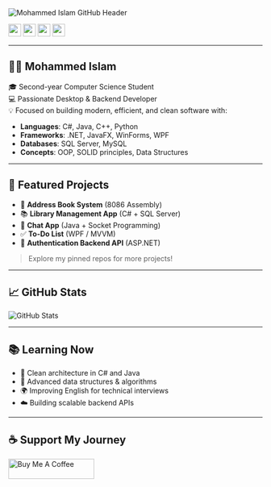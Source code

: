 <img src="./A_digital_graphic_design_image_introduces_Mohammed.png" alt="Mohammed Islam GitHub Header" />

<p>
  <a href="https://www.linkedin.com/in/YOUR-LINKEDIN"><img src="https://img.shields.io/badge/linkedin-%230077B5.svg?&style=for-the-badge&logo=linkedin&logoColor=white" height=25></a>
  <a href="https://twitter.com/YOUR-TWITTER"><img src="https://img.shields.io/badge/twitter-%231DA1F2.svg?&style=for-the-badge&logo=twitter&logoColor=white" height=25></a>
  <a href="https://www.instagram.com/YOUR-INSTAGRAM"><img src="https://img.shields.io/badge/instagram-%23E4405F.svg?&style=for-the-badge&logo=instagram&logoColor=white" height=25></a>
  <a href="https://www.youtube.com/@YOUR-YOUTUBE"><img src="https://img.shields.io/badge/youtube-%2312100E.svg?&style=for-the-badge&logo=youtube&logoColor=white" height=25></a>
</p>

---

## 👨‍💻 Mohammed Islam

🎓 Second-year Computer Science Student  
💻 Passionate Desktop & Backend Developer  
💡 Focused on building modern, efficient, and clean software with:

- **Languages**: C#, Java, C++, Python  
- **Frameworks**: .NET, JavaFX, WinForms, WPF  
- **Databases**: SQL Server, MySQL  
- **Concepts**: OOP, SOLID principles, Data Structures

---

## 🚀 Featured Projects

- 📘 **Address Book System** (8086 Assembly)
- 📚 **Library Management App** (C# + SQL Server)
- 💬 **Chat App** (Java + Socket Programming)
- ✅ **To-Do List** (WPF / MVVM)
- 🔐 **Authentication Backend API** (ASP.NET)

> Explore my pinned repos for more projects!

---

## 📈 GitHub Stats

<img src="https://github-readme-stats.vercel.app/api?username=YOUR-GITHUB-USERNAME&show_icons=true&theme=radical" alt="GitHub Stats">

---

## 📚 Learning Now

- 🧠 Clean architecture in C# and Java
- 🔄 Advanced data structures & algorithms
- 🌍 Improving English for technical interviews
- ☁️ Building scalable backend APIs

---

## ☕ Support My Journey

<a href="https://www.buymeacoffee.com/YOUR-LINK" target="_blank" rel="noreferrer nofollow">
  <img src="https://cdn.buymeacoffee.com/buttons/default-red.png" alt="Buy Me A Coffee" height="40" width="170">
</a>
